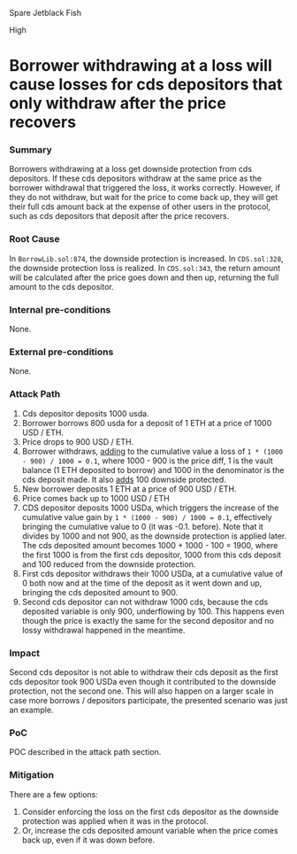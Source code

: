 Spare Jetblack Fish

High

# Borrower withdrawing at a loss will cause losses for cds depositors that only withdraw after the price recovers

### Summary

Borrowers withdrawing at a loss get downside protection from cds depositors. If these cds depositors withdraw at the same price as the borrower withdrawal that triggered the loss, it works correctly. However, if they do not withdraw, but wait for the price to come back up, they will get their full cds amount back at the expense of other users in the protocol, such as cds depositors that deposit after the price recovers.

### Root Cause

In `BorrowLib.sol:874`, the downside protection is increased.
In `CDS.sol:328`, the downside protection loss is realized.
In `CDS.sol:343`, the return amount will be calculated after the price goes down and then up, returning the full amount to the cds depositor.

### Internal pre-conditions

None.

### External pre-conditions

None.

### Attack Path

1. Cds depositor deposits 1000 usda.
2. Borrower borrows 800 usda for a deposit of 1 ETH at a price of 1000 USD / ETH.
3. Price drops to 900 USD / ETH.
4. Borrower withdraws, [adding](https://github.com/sherlock-audit/2024-11-autonomint/blob/main/Blockchain/Blockchian/contracts/lib/BorrowLib.sol#L930-L934) to the cumulative value a loss of `1 * (1000 - 900) / 1000 = 0.1`, where 1000 - 900 is the price diff, 1 is the vault balance (1  ETH deposited to borrow) and 1000 in the denominator is the cds deposit made. It also [adds](https://github.com/sherlock-audit/2024-11-autonomint/blob/main/Blockchain/Blockchian/contracts/lib/BorrowLib.sol#L873-L875) 100 downside protected.
5. New borrower deposits 1 ETH at a price of 900 USD / ETH.
6. Price comes back up to 1000 USD / ETH
7. CDS depositor deposits 1000 USDa, which triggers the increase of the cumulative value gain by `1 * (1000 - 900) / 1000 = 0.1`, effectively bringing the cumulative value to 0 (it was -0.1. before). Note that it divides by 1000 and not 900, as the downside protection is applied later. The cds deposited amount becomes 1000 + 1000 - 100 = 1900, where the first 1000 is from the first cds depositor, 1000 from this cds deposit and 100 reduced from the downside protection.
8. First cds depositor withdraws their 1000 USDa, at a cumulative value of 0 both now and at the time of the deposit as it went down and up, bringing the cds deposited amount to 900.
9. Second cds depositor can not withdraw 1000 cds, because the cds deposited variable is only 900, underflowing by 100. This happens even though the price is exactly the same for the second depositor and no lossy withdrawal happened in the meantime.

### Impact

Second cds depositor is not able to withdraw their cds deposit as the first cds depositor took 900 USDa even though it contributed to the downside protection, not the second one. This will also happen on a larger scale in case more borrows / depositors participate, the presented scenario was just an example.

### PoC

POC described in the attack path section.

### Mitigation

There are a few options:
1. Consider enforcing the loss on the first cds depositor as the downside protection was applied when it was in the protocol.
2. Or, increase the cds deposited amount variable when the price comes back up, even if it was down before.